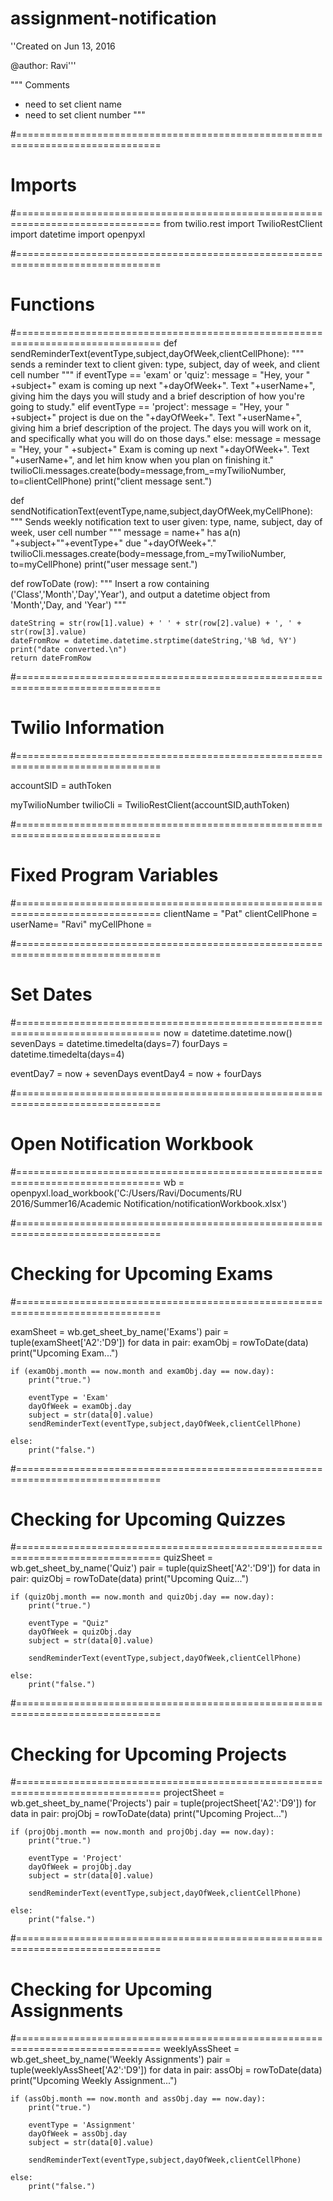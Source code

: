 # assignment-notification

''Created on Jun 13, 2016
 
@author: Ravi'''

""" Comments
* need to set client name
* need to set client number
"""



#===============================================================================
# Imports
#===============================================================================
from twilio.rest import TwilioRestClient
import datetime
import openpyxl

#===============================================================================
# Functions
#===============================================================================
def sendReminderText(eventType,subject,dayOfWeek,clientCellPhone):
    """ sends a reminder text to client given: type, subject, day of week, and client cell number """
    if eventType == 'exam' or 'quiz':
        message = "Hey, your " +subject+" exam is coming up next "+dayOfWeek+". Text "+userName+", giving him the days you will study and a brief description of how you're going to study."
    elif eventType == 'project':
        message = "Hey, your " +subject+" project is due on the "+dayOfWeek+". Text "+userName+", giving him a brief description of the project. The days you will work on it, and specifically what you will do on those days." 
    else:
        message = message = "Hey, your " +subject+" Exam is coming up next "+dayOfWeek+". Text "+userName+", and let him know when you plan on finishing it."
    twilioCli.messages.create(body=message,from_=myTwilioNumber, to=clientCellPhone)
    print("client message sent.")
    
def sendNotificationText(eventType,name,subject,dayOfWeek,myCellPhone):
    """ Sends weekly notification text to user given: type, name, subject, day of week, user cell number """
    message = name+" has a(n) "+subject+""+eventType+" due "+dayOfWeek+"."
    twilioCli.messages.create(body=message,from_=myTwilioNumber, to=myCellPhone) 
    print("user message sent.")

def rowToDate (row):
    """ Insert a row containing ('Class','Month','Day','Year'),
and output a datetime object from 'Month','Day, and 'Year') """
    
    dateString = str(row[1].value) + ' ' + str(row[2].value) + ', ' + str(row[3].value)
    dateFromRow = datetime.datetime.strptime(dateString,'%B %d, %Y')
    print("date converted.\n")
    return dateFromRow

#===============================================================================
# Twilio Information
#===============================================================================

accountSID = 
authToken

myTwilioNumber 
twilioCli = TwilioRestClient(accountSID,authToken)

#===============================================================================
# Fixed Program Variables
#===============================================================================
clientName = "Pat"
clientCellPhone =
userName= "Ravi"
myCellPhone = 

#===============================================================================
# Set Dates
#===============================================================================
now = datetime.datetime.now()
sevenDays = datetime.timedelta(days=7)
fourDays = datetime.timedelta(days=4)

eventDay7 = now + sevenDays
eventDay4 = now + fourDays

#===============================================================================
# Open Notification Workbook
#===============================================================================
wb = openpyxl.load_workbook('C:/Users/Ravi/Documents/RU 2016/Summer16/Academic Notification/notificationWorkbook.xlsx')

#===============================================================================
# Checking for Upcoming Exams 
#===============================================================================

examSheet = wb.get_sheet_by_name('Exams')
pair = tuple(examSheet['A2':'D9'])
for data in pair:
    examObj = rowToDate(data)
    print("Upcoming Exam...")
    
    if (examObj.month == now.month and examObj.day == now.day):
        print("true.")
        
        eventType = 'Exam'
        dayOfWeek = examObj.day
        subject = str(data[0].value)
        sendReminderText(eventType,subject,dayOfWeek,clientCellPhone)
        
    else:
        print("false.")
        
#===============================================================================
# Checking for Upcoming Quizzes
#===============================================================================
quizSheet = wb.get_sheet_by_name('Quiz')
pair = tuple(quizSheet['A2':'D9'])
for data in pair:
    quizObj = rowToDate(data)
    print("Upcoming Quiz...")
    
    if (quizObj.month == now.month and quizObj.day == now.day):
        print("true.")
        
        eventType = "Quiz"
        dayOfWeek = quizObj.day
        subject = str(data[0].value)
        
        sendReminderText(eventType,subject,dayOfWeek,clientCellPhone)
        
    else:
        print("false.")
        
#===============================================================================
# Checking for Upcoming Projects
#===============================================================================
projectSheet = wb.get_sheet_by_name('Projects')
pair = tuple(projectSheet['A2':'D9'])
for data in pair:
    projObj = rowToDate(data)
    print("Upcoming Project...")
    
    if (projObj.month == now.month and projObj.day == now.day):
        print("true.")
        
        eventType = 'Project'
        dayOfWeek = projObj.day
        subject = str(data[0].value)
        
        sendReminderText(eventType,subject,dayOfWeek,clientCellPhone)
        
    else:
        print("false.")
        
#===============================================================================
# Checking for Upcoming Assignments
#===============================================================================
weeklyAssSheet = wb.get_sheet_by_name('Weekly Assignments')
pair = tuple(weeklyAssSheet['A2':'D9'])
for data in pair:
    assObj = rowToDate(data)
    print("Upcoming Weekly Assignment...")
    
    if (assObj.month == now.month and assObj.day == now.day):
        print("true.")
        
        eventType = 'Assignment'
        dayOfWeek = assObj.day
        subject = str(data[0].value)
        
        sendReminderText(eventType,subject,dayOfWeek,clientCellPhone)
        
    else:
        print("false.")
